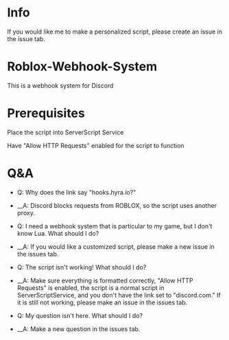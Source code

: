 # Info

If you would like me to make a personalized script, please create an issue in the issue tab.


# Roblox-Webhook-System

This is a webhook system for Discord

# Prerequisites

Place the script into ServerScript Service

Have "Allow HTTP Requests" enabled for the script to function

# Q&A

- Q: Why does the link say "hooks.hyra.io?"
- __A: Discord blocks requests from ROBLOX, so the script uses another proxy.

- Q: I need a webhook system that is particular to my game, but I don't know Lua. What should I do?
- __A: If you would like a customized script, please make a new issue in the issues tab.

- Q: The script isn't working! What should I do?
- __A: Make sure everything is formatted correctly, "Allow HTTP Requests" is enabled, the script is a normal script in ServerScriptService, and you don't have the link set to "discord.com." If it is still not working, please make an issue in the issues tab.

- Q: My question isn't here. What should I do?
- __A: Make a new question in the issues tab.
